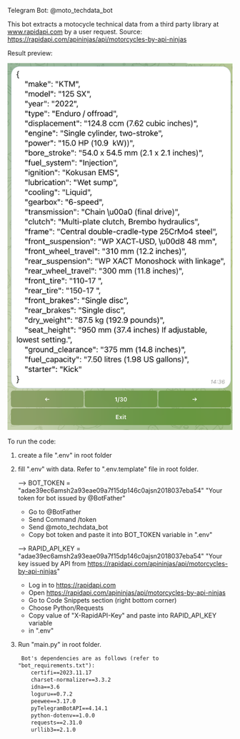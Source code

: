 Telegram Bot: @moto_techdata_bot

This bot extracts a motocycle technical data from a third party library at 
www.rapidapi.com by a user request.
Source: https://rapidapi.com/apininjas/api/motorcycles-by-api-ninjas

Result preview:


![Bot_View](utils/pictures/Bot_View.png)



To run the code:
1. create a file ".env" in root folder
2. fill ".env" with data. Refer to ".env.template" file in root folder.

    
    --> BOT_TOKEN =  "adae39ec6amsh2a93eae09a7f15dp146c0ajsn2018037eba54"
        "Your token for bot issued by @BotFather"
     - Go to @BotFather
     - Send Command /token
     - Send @moto_techdata_bot 
     - Copy bot token and paste it into BOT_TOKEN variable in ".env"
   
    
     --> RAPID_API_KEY =
        "adae39ec6amsh2a93eae09a7f15dp146c0ajsn2018037eba54"
        "Your key issued by API from
        https://rapidapi.com/apininjas/api/motorcycles-by-api-ninjas"
     - Log in to https://rapidapi.com
     - Open https://rapidapi.com/apininjas/api/motorcycles-by-api-ninjas
     - Go to Code Snippets section (right bottom corner)
     - Choose Python/Requests
     - Copy value of "X-RapidAPI-Key" and paste into RAPID_API_KEY variable
     - in ".env"

3. Run "main.py" in root folder.

        Bot's dependencies are as follows (refer to "bot_requirements.txt"):
           certifi==2023.11.17
           charset-normalizer==3.3.2
           idna==3.6
           loguru==0.7.2
           peewee==3.17.0
           pyTelegramBotAPI==4.14.1
           python-dotenv==1.0.0
           requests==2.31.0
           urllib3==2.1.0
